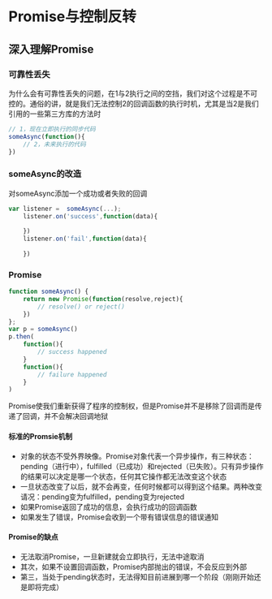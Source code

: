 # Promise与控制反转

## 深入理解Promise

### 可靠性丢失

为什么会有可靠性丢失的问题，在1与2执行之间的空挡，我们对这个过程是不可控的。通俗的讲，就是我们无法控制2的回调函数的执行时机，尤其是当2是我们引用的一些第三方库的方法时

```javascript
// 1，现在立即执行的同步代码
someAsync(function(){
    // 2，未来执行的代码
})

```

### someAsync的改造

对someAsync添加一个成功或者失败的回调

```javascript
var listener =  someAsync(...);
    listener.on('success',function(data){
    	
	})
    listener.on('fail',function(data){
    	
	})
```

### Promise

```JavaScript
function someAsync() {
    return new Promise(function(resolve,reject){
        // resolve() or reject()
    })
};
var p = someAsync()
p.then(
	function(){
        // success happened
    }
    function(){
    	// failure happened
	}
)
```

Promise使我们重新获得了程序的控制权，但是Promise并不是移除了回调而是传递了回调，并不会解决回调地狱

#### 标准的Promsie机制

- 对象的状态不受外界映像。Promise对象代表一个异步操作，有三种状态：pending（进行中），fulfilled（已成功）和rejected（已失败）。只有异步操作的结果可以决定是哪一个状态，任何其它操作都无法改变这个状态
- 一旦状态改变了以后，就不会再变，任何时候都可以得到这个结果。两种改变请况：pending变为fulfilled，pending变为rejected
- 如果Promise返回了成功的信息，会执行成功的回调函数
- 如果发生了错误，Promise会收到一个带有错误信息的错误通知

#### Promise的缺点

- 无法取消Promise，一旦新建就会立即执行，无法中途取消
- 其次，如果不设置回调函数，Promise内部抛出的错误，不会反应到外部
- 第三，当处于pending状态时，无法得知目前进展到哪一个阶段（刚刚开始还是即将完成）